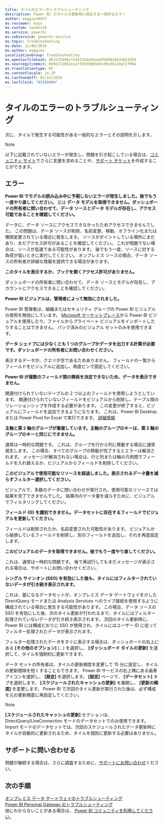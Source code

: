 ```yaml
---
title: タイルのエラーのトラブルシューティング
description: Power BI のタイルの更新時に発生する一般的なエラー
author: maggiesMSFT
ms.reviewer: kayu
ms.custom: seodec18
ms.service: powerbi
ms.subservice: powerbi-service
ms.topic: troubleshooting
ms.date: 12/06/2018
ms.author: maggies
LocalizationGroup: Troubleshooting
ms.openlocfilehash: 463275d98c72441264e5bae699d983eb34bb1058
ms.sourcegitcommit: 0e9e211082eca7fd939803e0cd9c6b114af2f90a
ms.translationtype: HT
ms.contentlocale: ja-JP
ms.lasthandoff: 05/13/2020
ms.locfileid: "83320494"
---
```

# <a name="troubleshooting-tile-errors"></a>タイルのエラーのトラブルシューティング
次に、タイルで発生する可能性がある一般的なエラーとその説明を示します。

> [!NOTE]
> 以下に記載されていないエラーが発生し、問題を引き起こしている場合は、[コミュニティ サイト](https://community.powerbi.com/)でさらに支援を求めることや、[サポート チケット](https://powerbi.microsoft.com/support/)を作成することができます。
> 
> 

## <a name="errors"></a>エラー
**Power BI でモデルの読み込み中に予期しないエラーが発生しました。後でもう一度やり直してください。**
又は **データ モデルを取得できません。ダッシュボードの所有者に問い合わせて、データ ソースとデータ モデルが存在し、アクセス可能であることを確認してください。**

データに、データ ソースにアクセスできなかったためアクセスできませんでした。 この問題は、データ ソースが削除、名前変更、移動、オフライン化または権限変更されている場合に発生します。 ソースがポイントしている場所にまだあり、まだアクセス許可があることを確認してください。 これが問題でない場合は、ソースが低速である可能性があります。 後でもう一度、ソースに対する負荷が低いときに実行してください。 オンプレミス ソースの場合、データ ソースの所有者が詳細な情報を提供できる場合があります。

**このタイルを表示するか、ブックを開くアクセス許可がありません。**

ダッシュボードの所有者に問い合わせて、データ ソースとモデルが存在し、アカウントにアクセスできることを確認してください。

**Power BI ビジュアルは、管理者によって無効にされました。**

Power BI 管理者は、組織またはセキュリティ グループの Power BI ビジュアルの使用を無効にしています。
[Microsoft マーケットプレース](https://appsource.microsoft.com/marketplace/apps?page=1&product=power-bi-visuals)から Power BI ビジュアルを使用したり、ファイルからプライベート ビジュアルをインポートしたりすることはできません。 パック済みのビジュアル セットのみを使用できます。


**データ シェイプには少なくとも 1 つのグループかデータを出力する計算が必要です。ダッシュボードの所有者にお問い合わせください。**

表示するデータが、クエリが空であるためありません。 フィールドの一覧からフィールドをビジュアルに追加し、再度ピンで固定してください。

**Power BI が複数のフィールド間の関係を決定できないため、データを表示できません。**

関連付けられていないテーブルの 2 つ以上のフィールドを使用しようとしています。 関連付けられていないフィールドをビジュアルから削除し、テーブル間のリレーションシップを作成する必要があります。 この変更が終了すると、ビジュアルにフィールドを追加できるようになります。 これは、Power BI Desktop または Power Pivot for Excel で実行できます。 [詳細情報](../transform-model/desktop-create-and-manage-relationships.md)

**主軸と第 2 軸のグループが重複しています。主軸のグループのキーは、第 2 軸のグループのキーと同じにできません。**

通常は一時的な問題です。 これは、グループを行から列に移動する場合に通常発生します。 この場合、すべてのグループの移動が完了するとエラーは解消されます。 メッセージが解消されない場合は、行と列または軸の凡例間でフィールドを入れ替えるか、ビジュアルからフィールドを削除してください。  

**このビジュアルで使用可能なリソースを超過しました。表示されるデータ量を減らすフィルター選択してください。**

ビジュアルで、多数のデータに問い合わせが実行され、使用可能なリソースでは結果を完了できませんでした。 結果内のデータ量を減らすために、ビジュアルでフィルタリングしてください。

**フィールド {0} を識別できません。データセットに存在するフィールドでビジュアルを更新してください。**

フィールドは削除されたか、名前変更された可能性があります。 ビジュアルから破損しているフィールドを削除し、別のフィールドを追加し、それを再度設定します。

**このビジュアルのデータを取得できません。後でもう一度やり直してください。**

これは、通常は一時的な問題です。 後で再試行してもまだメッセージが表示される場合は、サポートにお問い合わせください。

**シングル サインオン (SSO) を有効にした後も、タイルにはフィルターされていないデータが引き続き表示されます。**

これは、基になるデータセットが、オンプレミス データ ゲートウェイを介した DirectQuery モードまたは Analysis Services へのライブ接続を使用するように構成されている場合に発生する可能性があります。 この場合、データ ソースの SSO を有効にした後、次のタイル更新が行われるまで、タイルにはフィルター処理されていないデータが引き続き表示されます。 次回のタイル更新時に、Power BI には構成どおりに SSO が使用され、タイルにはユーザー ID に従ってフィルター処理されたデータが表示されます。 

フィルター処理されたデータをすぐに表示する場合は、ダッシュボードの右上にある **[その他のオプション]** (...) を選択し、 **[ダッシュボード タイルの更新]** を選択して、タイルを強制的に更新できます。

データ セットの所有者は、タイルの更新頻度を変更して 15 分に設定し、タイルの更新間隔を短くすることもできます。 Power BI サービスの右上隅にある歯車アイコンを選択し、 **[設定]** を選択します。 **[設定]** ページで、 **[データセット]** タブを選択します。 **[スケジュールされたキャッシュの更新]** を展開し、 **[更新の頻度]** を変更します。 Power BI で次回のタイル更新が実行された後は、必ず構成を元の更新頻度に再設定してください。

> [!NOTE]
> **[スケジュールされたキャッシュの更新]** セクションは、DirectQuery/LiveConnection モードのデータセットでのみ使用できます。 Import モードのデータセットでは、次回のスケジュールされたデータ更新時にタイルが自動的に更新されるため、タイルを個別に更新する必要はありません。

## <a name="contact-support"></a>サポートに問い合わせる
問題が継続する場合は、さらに調査するために、[サポートにお問い合わせ](https://support.powerbi.com)ください。

## <a name="next-steps"></a>次の手順
[オンプレミス データ ゲートウェイのトラブルシューティング](service-gateway-onprem-tshoot.md)  
[Power BI Personal Gateway のトラブルシューティング](service-admin-troubleshooting-power-bi-personal-gateway.md)  
他にわからないことがある場合は、 [Power BI コミュニティを利用してください](https://community.powerbi.com/)。
